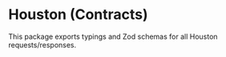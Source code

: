 # Houston (Contracts)

This package exports typings and Zod schemas for all Houston requests/responses.